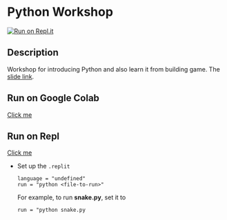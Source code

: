 # Python Workshop

[![Run on Repl.it](https://repl.it/badge/github/Justin900429/python_workshop)](https://repl.it/github/Justin900429/python_workshop)

## Description
Workshop for introducing Python and also learn it from building game. The [slide link](https://github.com/Justin900429/python_workshop/blob/main/slide.pdf).

## Run on Google Colab
[Click me](https://colab.research.google.com/github/Justin900429/python_workshop/blob/main/basic.ipynb)

## Run on Repl
[Click me](https://repl.it/github/Justin900429/python_workshop)

* Set up the `.replit`

  ```
  language = "undefined"
  run = "python <file-to-run>"
  ```

  For example, to run **snake.py**, set it to
  ```
  run = "python snake.py
  ```
